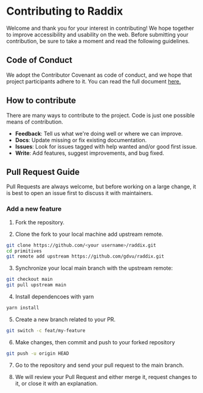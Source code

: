 # Contributing to Raddix

Welcome and thank you for your interest in contributing! We hope together to improve accessibility and usability on the web.
Before submitting your contribution, be sure to take a moment and read the following guidelines.

## Code of Conduct

We adopt the Contributor Covenant as  code of conduct, and we hope that project participants adhere to it.
You can read the full document [here.](/CODE_OF_CONDUCT.md)

## How to contribute

There are many ways to contribute to the project. Code is just one possible means of contribution.

- **Feedback**: Tell us what we're doing well or where we can improve.
- **Docs**: Update missing or fix existing documentation.
- **Issues**: Look for issues tagged with help wanted and/or good first issue.
- **Write**: Add features, suggest improvements, and bug fixed.


## Pull Request Guide

Pull Requests are always welcome, but before working on a large change, it is best to open an issue first to discuss it with maintainers.

### Add a new feature

1. Fork the repository.

2. Clone the fork to your local machine add upstream remote.

```bash
git clone https://github.com/<your username>/raddix.git
cd primitives
git remote add upstream https://github.com/gdvu/raddix.git
```
3. Synchronize your local main branch with the upstream remote:

```bash
git checkout main
git pull upstream main
```

4. Install dependencoes with yarn

```bash
yarn install
```

5. Create a new branch related to your PR.

```bash
git switch -c feat/my-feature
```

6. Make changes, then commit and push to your forked repository

```bash
git push -u origin HEAD
```

7. Go to the repository and send your pull request to the main branch.

8. We will review your Pull Request and either merge it, request changes to it, or close it with an explanation.
